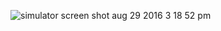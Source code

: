 ![simulator screen shot aug 29 2016 3 18 52 pm](https://cloud.githubusercontent.com/assets/18044565/18047716/ed49401e-6dfb-11e6-983d-aa9ba09ee16f.png)
